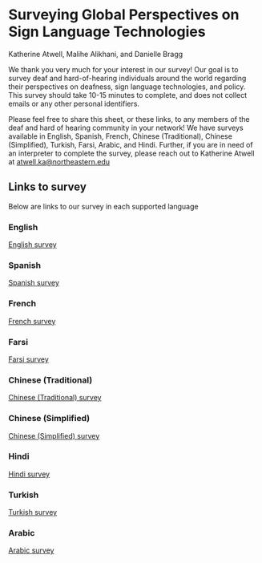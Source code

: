 # Surveying Global Perspectives on Sign Language Technologies
Katherine Atwell, Malihe Alikhani, and Danielle Bragg

We thank you very much for your interest in our survey! Our goal is to survey deaf and hard-of-hearing individuals around the world regarding their perspectives on deafness, sign language technologies, and policy. This survey should take 10-15 minutes to complete, and does not collect emails or any other personal identifiers. 

Please feel free to share this sheet, or these links, to any members of the deaf and hard of hearing community in your network! We have surveys available in English, Spanish, French, Chinese (Traditional), Chinese (Simplified), Turkish, Farsi, Arabic, and Hindi. Further, if you are in need of an interpreter to complete the survey, please reach out to Katherine Atwell at atwell.ka@northeastern.edu

## Links to survey
Below are links to our survey in each supported language
### English
[English survey](https://forms.gle/TpcfJiwmpVQziFbW8)

### Spanish 
[Spanish survey](https://forms.gle/nJNWoGZhXkTj7by97)

### French
[French survey](https://forms.gle/PXwrxeEE1xNWNUyy9)

### Farsi
[Farsi survey](https://forms.gle/o8yoMtVV2e6ygHVo7)

### Chinese (Traditional)
[Chinese (Traditional) survey](https://forms.gle/L2Gr2j4FiD8R2nQr5)

### Chinese (Simplified)
[Chinese (Simplified) survey](https://forms.gle/amFqyBSzFMaaDL6E6)

### Hindi
[Hindi survey](https://forms.gle/juJW4GpzfYByuNQg9)

### Turkish
[Turkish survey](https://forms.gle/eWi5nsQfCu5k5Khj8)

### Arabic
[Arabic survey](https://forms.gle/DVASm1ecgbpK8upbA)
